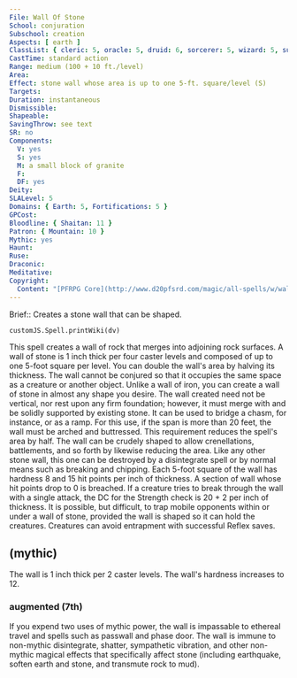 ```yaml
---
File: Wall Of Stone
School: conjuration
Subschool: creation
Aspects: [ earth ]
ClassList: { cleric: 5, oracle: 5, druid: 6, sorcerer: 5, wizard: 5, summoner: 4, magus: 5, shaman: 6, occultist: 5, unchained summoner: 5 }
CastTime: standard action
Range: medium (100 + 10 ft./level)
Area: 
Effect: stone wall whose area is up to one 5-ft. square/level (S)
Targets: 
Duration: instantaneous
Dismissible: 
Shapeable: 
SavingThrow: see text
SR: no
Components:
  V: yes
  S: yes
  M: a small block of granite
  F: 
  DF: yes
Deity: 
SLALevel: 5
Domains: { Earth: 5, Fortifications: 5 }
GPCost: 
Bloodline: { Shaitan: 11 }
Patron: { Mountain: 10 }
Mythic: yes
Haunt: 
Ruse: 
Draconic: 
Meditative: 
Copyright:
  Content: "[PFRPG Core](http://www.d20pfsrd.com/magic/all-spells/w/wall-of-stone)"
---
```

Brief:: Creates a stone wall that can be shaped.

```dataviewjs
customJS.Spell.printWiki(dv)
```

This spell creates a wall of rock that merges into adjoining rock surfaces. A wall of stone is 1 inch thick per four caster levels and composed of up to one 5-foot square per level. You can double the wall's area by halving its thickness. The wall cannot be conjured so that it occupies the same space as a creature or another object.  Unlike a wall of iron, you can create a wall of stone in almost any shape you desire. The wall created need not be vertical, nor rest upon any firm foundation; however, it must merge with and be solidly supported by existing stone. It can be used to bridge a chasm, for instance, or as a ramp. For this use, if the span is more than 20 feet, the wall must be arched and buttressed. This requirement reduces the spell's area by half. The wall can be crudely shaped to allow crenellations, battlements, and so forth by likewise reducing the area.  Like any other stone wall, this one can be destroyed by a disintegrate spell or by normal means such as breaking and chipping.  Each 5-foot square of the wall has hardness 8 and 15 hit points per inch of thickness. A section of wall whose hit points drop to 0 is breached. If a creature tries to break through the wall with a single attack, the DC for the Strength check is 20 + 2 per inch of thickness.  It is possible, but difficult, to trap mobile opponents within or under a wall of stone, provided the wall is shaped so it can hold the creatures. Creatures can avoid entrapment with successful Reflex saves.


## (mythic)

The wall is 1 inch thick per 2 caster levels. The wall's hardness increases to 12.


### augmented (7th)

If you expend two uses of mythic power, the wall is impassable to ethereal travel and spells such as passwall and phase door. The wall is immune to non-mythic disintegrate, shatter, sympathetic vibration, and other non-mythic magical effects that specifically affect stone (including earthquake, soften earth and stone, and transmute rock to mud).
